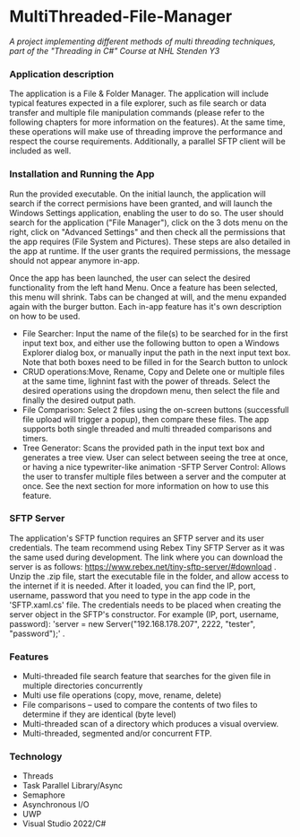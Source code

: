 # MultiThreaded-File-Manager
*A project implementing different methods of multi threading techniques, part of the "Threading in C#" Course at NHL Stenden Y3*


### Application description 

The application is a File & Folder Manager. The application will include typical features expected in a file explorer, such as file search or data transfer and multiple file manipulation commands (please refer to the following chapters for more information on the features). At the same time, these operations will make use of threading improve the performance and respect the course requirements. Additionally, a parallel SFTP client will be included as well.

### Installation and Running the App
Run the provided executable. On the initial launch, the application will search if the correct permisions have been granted, and will launch the Windows Settings application, enabling the user to do so. The user should search for the application ("File Manager"), click on the 3 dots menu on the right, click on "Advanced Settings" and then check all the permissions that the app requires (File System and Pictures). These steps are also detailed in the app at runtime. If the user grants the required permissions, the message should not appear anymore in-app.

Once the app has been launched, the user can select the desired functionality from the left hand Menu. Once a feature has been selected, this menu will shrink. Tabs can be changed at will, and the menu expanded again with the burger button. Each in-app feature has it's own description on how to be used. 

- File Searcher: Input the name of the file(s) to be searched for in the first input text box, and either use the following button to open a Windows Explorer dialog box, or manually input the path in the next input text box. Note that both boxes need to be filled in for the Search button to unlock
- CRUD operations:Move, Rename, Copy and Delete one or multiple files at the same time, lighnint fast with the power of threads. Select the desired operations using the dropdown menu, then select the file and finally the desired output path.
- File Comparison: Select 2 files using the on-screen buttons (successfull file upload will trigger a popup), then compare these files. The app supports both single threaded and multi threaded comparisons and timers.
- Tree Generator: Scans the provided path in the input text box and generates a tree view. User can select between seeing the tree at once, or having a nice typewriter-like animation
-SFTP Server Control: Allows the user to transfer multiple files between a server and the computer at once. See the next section for more information on how to use this feature. 


### SFTP Server

The application's SFTP function requires an SFTP server and its user credentials. The team recommend using Rebex Tiny SFTP Server as it was the same used during development. The link where you can download the server is as follows: https://www.rebex.net/tiny-sftp-server/#download . Unzip the .zip file, start the executable file in the folder, and allow access to the internet if it is needed. After it loaded, you can find the IP, port, username, password that you need to type in the app code in the 'SFTP.xaml.cs' file. The credentials needs to be placed when creating the server object in the SFTP's constructor. For example (IP, port, username, password): 'server = new Server("192.168.178.207", 2222, "tester", "password");' .
  
### Features
* 	Multi-threaded file search feature that searches for the given file in multiple directories concurrently
*	Multi use file operations (copy, move, rename, delete)
*	File comparisons – used to compare the contents of two files to determine if they are identical (byte level)
*	Multi-threaded scan of a directory which produces a visual overview.
*	Multi-threaded, segmented and/or concurrent FTP. 


### Technology
*	Threads
*	Task Parallel Library/Async
*	Semaphore
*	Asynchronous I/O
*	UWP
*	Visual Studio 2022/C#